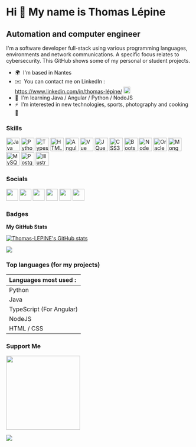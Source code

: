 Hi 👋 My name is Thomas Lépine
==============================

Automation and computer engineer
--------------------------------

I'm a software developer full-stack using various programming languages, environments and network communications. A specific focus relates to cybersecurity. This GitHub shows some of my personal or student projects.

* 🌍  I'm based in Nantes
* ✉️  You can contact me on LinkedIn : <a href="https://www.linkedin.com/in/thomas-l%C3%A9pine/" target="blank" rel="noreferrer"><span>https://www.linkedin.com/in/thomas-lépine/ </span><img src="https://raw.githubusercontent.com/danielcranney/readme-generator/main/public/icons/socials/linkedin.svg" width="18" height="18" /></a> <!-- [https://www.linkedin.com/in/thomas-l%C3%A9pine/](mailto:https://www.linkedin.com/in/thomas-l%C3%A9pine/) -->
* 🧠  I'm learning Java / Angular / Python / NodeJS
* ⚡  I’m interested in new technologies, sports, photography and cooking 🍪

### Skills

<p align="left">
<a target="blank" href="https://www.oracle.com/java/" rel="noreferrer"><img src="https://raw.githubusercontent.com/danielcranney/readme-generator/main/public/icons/skills/java-colored.svg" width="36" height="36" alt="Java" /></a>
<a target="blank" href="https://www.python.org/" rel="noreferrer"><img src="https://raw.githubusercontent.com/danielcranney/readme-generator/main/public/icons/skills/python-colored.svg" width="36" height="36" alt="Python" /></a>
<a target="blank" href="https://www.typescriptlang.org/" rel="noreferrer"><img src="https://raw.githubusercontent.com/danielcranney/readme-generator/main/public/icons/skills/typescript-colored.svg" width="36" height="36" alt="Typescript" /></a>
<a target="blank" href="https://developer.mozilla.org/en-US/docs/Glossary/HTML5" rel="noreferrer"><img src="https://raw.githubusercontent.com/danielcranney/readme-generator/main/public/icons/skills/html5-colored.svg" width="36" height="36" alt="HTML5" /></a>
<a target="blank" href="https://angular.io/" rel="noreferrer"><img src="https://raw.githubusercontent.com/danielcranney/readme-generator/main/public/icons/skills/angularjs-colored.svg" width="36" height="36" alt="Angular" /></a>
<a target="blank" href="https://vuejs.org/" rel="noreferrer"><img src="https://raw.githubusercontent.com/danielcranney/readme-generator/main/public/icons/skills/vuejs-colored.svg" width="36" height="36" alt="Vue" /></a>
<a target="blank" href="https://jquery.com/" rel="noreferrer"><img src="https://raw.githubusercontent.com/danielcranney/readme-generator/main/public/icons/skills/jquery-colored.svg" width="36" height="36" alt="JQuery" /></a>
<a target="blank" href="https://www.w3.org/TR/CSS/#css" rel="noreferrer"><img src="https://raw.githubusercontent.com/danielcranney/readme-generator/main/public/icons/skills/css3-colored.svg" width="36" height="36" alt="CSS3" /></a>
<a target="blank" href="https://getbootstrap.com/" rel="noreferrer"><img src="https://raw.githubusercontent.com/danielcranney/readme-generator/main/public/icons/skills/bootstrap-colored.svg" width="36" height="36" alt="Bootstrap" /></a>
<a target="blank" href="https://nodejs.org/en/" rel="noreferrer"><img src="https://raw.githubusercontent.com/danielcranney/readme-generator/main/public/icons/skills/nodejs-colored.svg" width="36" height="36" alt="NodeJS" /></a>
<a target="blank" href="https://www.oracle.com/uk/index.html" rel="noreferrer"><img src="https://raw.githubusercontent.com/danielcranney/readme-generator/main/public/icons/skills/oracle-colored.svg" width="36" height="36" alt="Oracle" /></a>
<a target="blank" href="https://www.mongodb.com/" rel="noreferrer"><img src="https://raw.githubusercontent.com/danielcranney/readme-generator/main/public/icons/skills/mongodb-colored.svg" width="36" height="36" alt="MongoDB" /></a>
<a target="blank" href="https://www.mysql.com/" rel="noreferrer"><img src="https://raw.githubusercontent.com/danielcranney/readme-generator/main/public/icons/skills/mysql-colored.svg" width="36" height="36" alt="MySQL" /></a>
<a target="blank" href="https://www.postgresql.org/" rel="noreferrer"><img src="https://raw.githubusercontent.com/danielcranney/readme-generator/main/public/icons/skills/postgresql-colored.svg" width="36" height="36" alt="PostgreSQL" /></a>
<a target="blank" href="adobe.com/uk/products/illustrator.html" rel="noreferrer"><img src="https://raw.githubusercontent.com/danielcranney/readme-generator/main/public/icons/skills/illustrator-colored.svg" width="36" height="36" alt="Illustrator" /></a>
</p>


### Socials

<p align="left">
 <a target="blank" href="https://discord.com/users/Thomas Lépine#1901" rel="noreferrer"><img src="https://raw.githubusercontent.com/danielcranney/readme-generator/main/public/icons/socials/discord.svg" width="32" height="32" /></a>
<a target="blank" href="https://www.facebook.com/thomas.lepine.53/" rel="noreferrer"><img src="https://raw.githubusercontent.com/danielcranney/readme-generator/main/public/icons/socials/facebook.svg" width="32" height="32" /></a> <a href="https://www.github.com/Thomas-LEPINE" target="blank" rel="noreferrer"><img src="https://raw.githubusercontent.com/danielcranney/readme-generator/main/public/icons/socials/github.svg" width="32" height="32" /></a>
<a href="http://www.instagram.com/_thomas_lepine_/" target="blank" rel="noreferrer"><img src="https://raw.githubusercontent.com/danielcranney/readme-generator/main/public/icons/socials/instagram.svg" width="32" height="32" /></a> <a href="https://www.linkedin.com/in/thomas-l%C3%A9pine/" target="blank" rel="noreferrer"><img src="https://raw.githubusercontent.com/danielcranney/readme-generator/main/public/icons/socials/linkedin.svg" width="32" height="32" /></a> <a href="https://www.twitch.tv/heyreau" target="blank" rel="noreferrer"><img src="https://raw.githubusercontent.com/danielcranney/readme-generator/main/public/icons/socials/twitch.svg" width="32" height="32" /></a></p>

### Badges

<b>My GitHub Stats</b>

<a target="blank" href="http://www.github.com/Thomas-LEPINE"><img src="https://github-readme-stats.vercel.app/api?username=Thomas-LEPINE&show_icons=true&hide=prs,issues,&count_private=true&title_color=3382ed&text_color=ffffff&icon_color=0891b2&bg_color=171717&hide_border=true&show_icons=true" alt="Thomas-LEPINE's GitHub stats" /></a>

<a target="blank" href="http://www.github.com/Thomas-LEPINE"><img src="https://github-readme-streak-stats.herokuapp.com/?user=Thomas-LEPINE&stroke=ffffff&background=171717&ring=3382ed&fire=3382ed&currStreakNum=ffffff&currStreakLabel=3382ed&sideNums=ffffff&sideLabels=ffffff&dates=ffffff&hide_border=true" /></a>

### Top languages (for my projects)

| Languages most used : |
| :--------------------- |
| Python |
| Java |
| TypeScript (For Angular) |
| NodeJS |
| HTML / CSS |

### Support Me

<a href="https://www.buymeacoffee.com/thomaslepine"><img src="https://cdn.buymeacoffee.com/buttons/v2/default-yellow.png" width="200" /></a>

<a href="https://www.github.com/Thomas-LEPINE" target="blank" rel="noreferrer"><img
src="https://img.shields.io/github/followers/Thomas-LEPINE?logo=github&style=for-the-badge&color=0891b2&labelColor=171717" /></a>

<!-- Generated by https://www.profileme.dev/ -->
